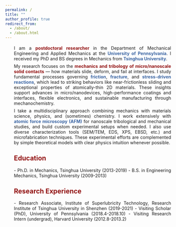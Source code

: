 ```yaml
---
permalink: /
title: ""
author_profile: true
redirect_from: 
  - /about/
  - /about.html
---
```


<div style="width: 100%; margin-left: 2em; margin-right: 2em; text-align: justify" markdown="1">


<p style="margin-top: 1.2em; margin-bottom: 0.2em; font-size: 1em;" markdown="1">
I am a <span style="color: #910f0f"><strong>postdoctoral researcher</strong></span> in the Department of Mechanical Engineering and Applied Mechanics at the <span style="color: #3b65a3"><strong>University of Pennsylvania</strong></span>. I received my PhD and BS degrees in Mechanics from <span style="color: #3b65a3"><strong>Tsinghua University</strong></span>.
</p>

<p style="margin-top: 0.5em; margin-bottom: 0.2em; font-size: 1em;" markdown="1">
My research focuses on the <span style="color: #910f0f"><strong>mechanics and tribology of micro/nanoscale solid contacts</strong></span> — how materials slide, deform, and fail at interfaces. I study fundamental processes governing <span style="color: #3b65a3"><strong>friction</strong></span>, <span style="color: #3b65a3"><strong>fracture</strong></span>, and <span style="color: #3b65a3"><strong>stress-driven reactions</strong></span>, which lead to striking behaviors like near-frictionless sliding and exceptional properties of atomically-thin 2D materials. These insights support advances in micro/nanodevices, high-performance coatings and interfaces, flexible electronics, and sustainable manufacturing through mechanochemistry.
</p>
<p style="margin-top: 0.5em; margin-bottom: 0.2em; font-size: 1em;" markdown="1">
I take a multidisciplinary approach combining mechanics with materials science, physics, and (sometimes) chemistry. I work extensively with <span style="color: #3b65a3"><strong>atomic force microscopy (AFM)</strong></span> for nanoscale tribological and mechanical studies, and build custom experimental setups when needed. I also use diverse characterization tools (SEM/TEM, EDS, XPS, EBSD, etc.) and microfabrication techniques. These experimental efforts are complemented by simple theoretical models with clear physics intuition whenever possible.
</p>


<h2 style="color: #910f0f">Education</h2>
- Ph.D. in Mechanics, Tsinghua University (2013-2019)
- B.S. in Engineering Mechanics, Tsinghua University (2009-2013)

<h2 style="color: #910f0f">Research Experience</h2>
- Research Associate, Institute of Superlubricity Technology, Research Institute of Tsinghua University in Shenzhen (2019-2021)
- Visiting Scholar (PhD), University of Pennsylvania (2018.4-2018.10)
- Visiting Research Intern (undergrad), Harvard University (2012.8-2013.2)
